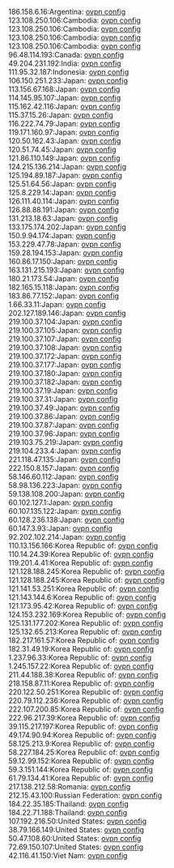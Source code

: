 186.158.6.16:Argentina: [ovpn config](vpn/186_158_6_16.ovpn)  
123.108.250.106:Cambodia: [ovpn config](vpn/123_108_250_106.ovpn)  
123.108.250.106:Cambodia: [ovpn config](vpn/123_108_250_106.ovpn)  
123.108.250.106:Cambodia: [ovpn config](vpn/123_108_250_106.ovpn)  
123.108.250.106:Cambodia: [ovpn config](vpn/123_108_250_106.ovpn)  
96.48.114.193:Canada: [ovpn config](vpn/96_48_114_193.ovpn)  
49.204.231.192:India: [ovpn config](vpn/49_204_231_192.ovpn)  
111.95.32.187:Indonesia: [ovpn config](vpn/111_95_32_187.ovpn)  
106.150.251.233:Japan: [ovpn config](vpn/106_150_251_233.ovpn)  
113.156.67.168:Japan: [ovpn config](vpn/113_156_67_168.ovpn)  
114.145.95.107:Japan: [ovpn config](vpn/114_145_95_107.ovpn)  
115.162.42.116:Japan: [ovpn config](vpn/115_162_42_116.ovpn)  
115.37.15.26:Japan: [ovpn config](vpn/115_37_15_26.ovpn)  
116.222.74.79:Japan: [ovpn config](vpn/116_222_74_79.ovpn)  
119.171.160.97:Japan: [ovpn config](vpn/119_171_160_97.ovpn)  
120.50.162.43:Japan: [ovpn config](vpn/120_50_162_43.ovpn)  
120.51.74.45:Japan: [ovpn config](vpn/120_51_74_45.ovpn)  
121.86.110.149:Japan: [ovpn config](vpn/121_86_110_149.ovpn)  
124.215.136.214:Japan: [ovpn config](vpn/124_215_136_214.ovpn)  
125.194.89.187:Japan: [ovpn config](vpn/125_194_89_187.ovpn)  
125.51.64.56:Japan: [ovpn config](vpn/125_51_64_56.ovpn)  
125.8.229.14:Japan: [ovpn config](vpn/125_8_229_14.ovpn)  
126.111.40.114:Japan: [ovpn config](vpn/126_111_40_114.ovpn)  
126.88.88.191:Japan: [ovpn config](vpn/126_88_88_191.ovpn)  
131.213.18.63:Japan: [ovpn config](vpn/131_213_18_63.ovpn)  
133.175.174.202:Japan: [ovpn config](vpn/133_175_174_202.ovpn)  
150.9.94.174:Japan: [ovpn config](vpn/150_9_94_174.ovpn)  
153.229.47.78:Japan: [ovpn config](vpn/153_229_47_78.ovpn)  
159.28.194.153:Japan: [ovpn config](vpn/159_28_194_153.ovpn)  
160.86.17.150:Japan: [ovpn config](vpn/160_86_17_150.ovpn)  
163.131.215.193:Japan: [ovpn config](vpn/163_131_215_193.ovpn)  
180.21.173.54:Japan: [ovpn config](vpn/180_21_173_54.ovpn)  
182.165.15.118:Japan: [ovpn config](vpn/182_165_15_118.ovpn)  
183.86.77.152:Japan: [ovpn config](vpn/183_86_77_152.ovpn)  
1.66.33.11:Japan: [ovpn config](vpn/1_66_33_11.ovpn)  
202.127.189.146:Japan: [ovpn config](vpn/202_127_189_146.ovpn)  
219.100.37.104:Japan: [ovpn config](vpn/219_100_37_104.ovpn)  
219.100.37.105:Japan: [ovpn config](vpn/219_100_37_105.ovpn)  
219.100.37.107:Japan: [ovpn config](vpn/219_100_37_107.ovpn)  
219.100.37.108:Japan: [ovpn config](vpn/219_100_37_108.ovpn)  
219.100.37.172:Japan: [ovpn config](vpn/219_100_37_172.ovpn)  
219.100.37.177:Japan: [ovpn config](vpn/219_100_37_177.ovpn)  
219.100.37.180:Japan: [ovpn config](vpn/219_100_37_180.ovpn)  
219.100.37.182:Japan: [ovpn config](vpn/219_100_37_182.ovpn)  
219.100.37.19:Japan: [ovpn config](vpn/219_100_37_19.ovpn)  
219.100.37.31:Japan: [ovpn config](vpn/219_100_37_31.ovpn)  
219.100.37.49:Japan: [ovpn config](vpn/219_100_37_49.ovpn)  
219.100.37.86:Japan: [ovpn config](vpn/219_100_37_86.ovpn)  
219.100.37.87:Japan: [ovpn config](vpn/219_100_37_87.ovpn)  
219.100.37.96:Japan: [ovpn config](vpn/219_100_37_96.ovpn)  
219.103.75.219:Japan: [ovpn config](vpn/219_103_75_219.ovpn)  
219.104.233.4:Japan: [ovpn config](vpn/219_104_233_4.ovpn)  
221.118.47.135:Japan: [ovpn config](vpn/221_118_47_135.ovpn)  
222.150.8.157:Japan: [ovpn config](vpn/222_150_8_157.ovpn)  
58.146.60.112:Japan: [ovpn config](vpn/58_146_60_112.ovpn)  
58.98.136.223:Japan: [ovpn config](vpn/58_98_136_223.ovpn)  
59.138.108.200:Japan: [ovpn config](vpn/59_138_108_200.ovpn)  
60.102.127.1:Japan: [ovpn config](vpn/60_102_127_1.ovpn)  
60.107.135.122:Japan: [ovpn config](vpn/60_107_135_122.ovpn)  
60.128.236.138:Japan: [ovpn config](vpn/60_128_236_138.ovpn)  
60.147.3.93:Japan: [ovpn config](vpn/60_147_3_93.ovpn)  
92.202.102.214:Japan: [ovpn config](vpn/92_202_102_214.ovpn)  
110.13.156.166:Korea Republic of: [ovpn config](vpn/110_13_156_166.ovpn)  
110.14.24.39:Korea Republic of: [ovpn config](vpn/110_14_24_39.ovpn)  
119.201.4.41:Korea Republic of: [ovpn config](vpn/119_201_4_41.ovpn)  
121.128.188.245:Korea Republic of: [ovpn config](vpn/121_128_188_245.ovpn)  
121.128.188.245:Korea Republic of: [ovpn config](vpn/121_128_188_245.ovpn)  
121.141.53.251:Korea Republic of: [ovpn config](vpn/121_141_53_251.ovpn)  
121.143.144.6:Korea Republic of: [ovpn config](vpn/121_143_144_6.ovpn)  
121.173.95.42:Korea Republic of: [ovpn config](vpn/121_173_95_42.ovpn)  
124.153.232.169:Korea Republic of: [ovpn config](vpn/124_153_232_169.ovpn)  
125.131.177.202:Korea Republic of: [ovpn config](vpn/125_131_177_202.ovpn)  
125.132.65.213:Korea Republic of: [ovpn config](vpn/125_132_65_213.ovpn)  
182.217.161.57:Korea Republic of: [ovpn config](vpn/182_217_161_57.ovpn)  
182.31.49.19:Korea Republic of: [ovpn config](vpn/182_31_49_19.ovpn)  
1.237.96.33:Korea Republic of: [ovpn config](vpn/1_237_96_33.ovpn)  
1.245.157.22:Korea Republic of: [ovpn config](vpn/1_245_157_22.ovpn)  
211.44.188.38:Korea Republic of: [ovpn config](vpn/211_44_188_38.ovpn)  
218.158.87.11:Korea Republic of: [ovpn config](vpn/218_158_87_11.ovpn)  
220.122.50.251:Korea Republic of: [ovpn config](vpn/220_122_50_251.ovpn)  
220.79.112.236:Korea Republic of: [ovpn config](vpn/220_79_112_236.ovpn)  
222.107.200.85:Korea Republic of: [ovpn config](vpn/222_107_200_85.ovpn)  
222.96.217.39:Korea Republic of: [ovpn config](vpn/222_96_217_39.ovpn)  
39.115.217.197:Korea Republic of: [ovpn config](vpn/39_115_217_197.ovpn)  
49.174.90.94:Korea Republic of: [ovpn config](vpn/49_174_90_94.ovpn)  
58.125.213.9:Korea Republic of: [ovpn config](vpn/58_125_213_9.ovpn)  
58.227.184.25:Korea Republic of: [ovpn config](vpn/58_227_184_25.ovpn)  
59.12.99.152:Korea Republic of: [ovpn config](vpn/59_12_99_152.ovpn)  
59.3.151.144:Korea Republic of: [ovpn config](vpn/59_3_151_144.ovpn)  
61.79.134.41:Korea Republic of: [ovpn config](vpn/61_79_134_41.ovpn)  
217.138.212.58:Romania: [ovpn config](vpn/217_138_212_58.ovpn)  
212.15.43.100:Russian Federation: [ovpn config](vpn/212_15_43_100.ovpn)  
184.22.35.185:Thailand: [ovpn config](vpn/184_22_35_185.ovpn)  
184.22.71.188:Thailand: [ovpn config](vpn/184_22_71_188.ovpn)  
107.192.216.50:United States: [ovpn config](vpn/107_192_216_50.ovpn)  
38.79.166.149:United States: [ovpn config](vpn/38_79_166_149.ovpn)  
50.47.108.60:United States: [ovpn config](vpn/50_47_108_60.ovpn)  
72.69.150.107:United States: [ovpn config](vpn/72_69_150_107.ovpn)  
42.116.41.150:Viet Nam: [ovpn config](vpn/42_116_41_150.ovpn)  
